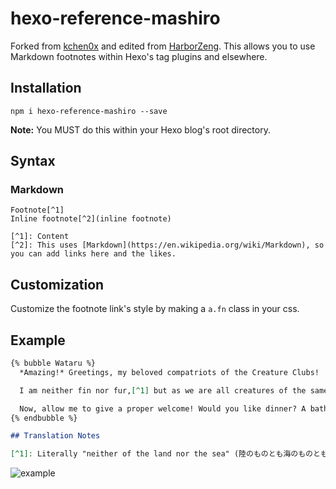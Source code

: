# hexo-reference-mashiro

Forked from [kchen0x](https://github.com/kchen0x/hexo-reference) and edited from [HarborZeng](https://github.com/HarborZeng/hexo-reference/blob/master/src/footnotes.js). This allows you to use Markdown footnotes within Hexo's tag plugins and elsewhere.

## Installation

```
npm i hexo-reference-mashiro --save
```

**Note:** You MUST do this within your Hexo blog's root directory.

## Syntax

### Markdown

```
Footnote[^1]
Inline footnote[^2](inline footnote)

[^1]: Content
[^2]: This uses [Markdown](https://en.wikipedia.org/wiki/Markdown), so you can add links here and the likes.
```

## Customization

Customize the footnote link's style by making a `a.fn` class in your css.

## Example

```md
{% bubble Wataru %}
  *Amazing!* Greetings, my beloved compatriots of the Creature Clubs!

  I am neither fin nor fur,[^1] but as we are all creatures of the same world, I shall entertain each and every one of you amicably in our time here together!

  Now, allow me to give a proper welcome! Would you like dinner? A bath? Or would you like...*me?*
{% endbubble %}

## Translation Notes

[^1]: Literally "neither of the land nor the sea" (陸のものとも海のものともつかない). It's modified from a [proverb](https://www.google.com/books/edition/英語のことわざ、 イディオム、フレーズ/f9eJCgAAQBAJ) meaning "neither fish nor fowl"—hard to predict.
```

![example](https://raw.githubusercontent.com/watatomo/hexo-reference-mashiro/main/example.gif)
